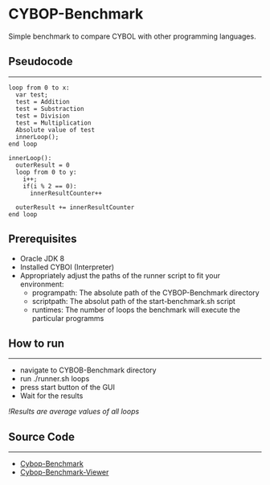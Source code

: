 # CYBOP-Benchmark

Simple benchmark to compare CYBOL with other programming languages.

## **Pseudocode**
-----------------

```
loop from 0 to x:
  var test;
  test = Addition
  test = Substraction
  test = Division
  test = Multiplication
  Absolute value of test
  innerLoop();
end loop
  
innerLoop():
  outerResult = 0
  loop from 0 to y:
    i++;
    if(i % 2 == 0):
      innerResultCounter++
  
  outerResult += innerResultCounter
end loop
```

## Prerequisites

- Oracle JDK 8
- Installed CYBOI (Interpreter)
- Appropriately adjust the paths of the runner script to fit your environment:
  - programpath: The absolute path of the CYBOP-Benchmark directory
  - scriptpath:  The absolut path of the start-benchmark.sh script
  - runtimes:    The number of loops the benchmark will execute the particular programms

## **How to run**
-----------------

- navigate to CYBOB-Benchmark directory
- run ./runner.sh loops
- press start button of the GUI
- Wait for the results

_!Results are average values of all loops_

## **Source Code**
------------------

- [Cybop-Benchmark](https://github.com/hetec/CYBOP-Benchmark)
- [Cybop-Benchmark-Viewer](https://github.com/hetec/CybopBenchmarkViewer)
